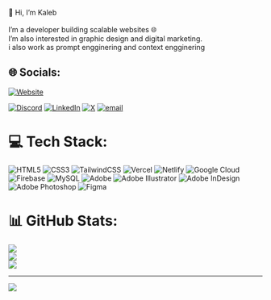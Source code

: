   👋 Hi, I’m Kaleb<br><br>I’m a developer building scalable websites 🌐<br>I’m also interested in graphic design and digital marketing.<br>
 i also work as prompt engginering and context engginering  

## 🌐 Socials: 
[![Website](https://img.shields.io/badge/Website-kalebdawit.vercel.app-blue?style=for-the-badge&logo=internet-explorer&logoColor=white)](https://kalebdawit.vercel.app/)

[![Discord](https://img.shields.io/badge/Discord-%237289DA.svg?logo=discord&logoColor=white)](https://discord.gg/https://discord.com/users/1116810198443638874) [![LinkedIn](https://img.shields.io/badge/LinkedIn-%230077B5.svg?logo=linkedin&logoColor=white)](https://linkedin.com/in/www.linkedin.com/in/kaleb-dawit-678b26278) [![X](https://img.shields.io/badge/X-black.svg?logo=X&logoColor=white)](https://x.com/https://x.com/https://twitter.com/kaleb234) [![email](https://img.shields.io/badge/Email-D14836?logo=gmail&logoColor=white)](mailto:kalebdawit2343@gmail.com) 
        
# 💻 Tech Stack:                                                                                                    
![HTML5](https://img.shields.io/badge/html5-%23E34F26.svg?style=for-the-badge&logo=html5&logoColor=white) ![CSS3](https://img.shields.io/badge/css3-%231572B6.svg?style=for-the-badge&logo=css3&logoColor=white) ![TailwindCSS](https://img.shields.io/badge/tailwindcss-%2338B2AC.svg?style=for-the-badge&logo=tailwind-css&logoColor=white) ![Vercel](https://img.shields.io/badge/vercel-%23000000.svg?style=for-the-badge&logo=vercel&logoColor=white) ![Netlify](https://img.shields.io/badge/netlify-%23000000.svg?style=for-the-badge&logo=netlify&logoColor=#00C7B7) ![Google Cloud](https://img.shields.io/badge/GoogleCloud-%234285F4.svg?style=for-the-badge&logo=google-cloud&logoColor=white) ![Firebase](https://img.shields.io/badge/firebase-a08021?style=for-the-badge&logo=firebase&logoColor=ffcd34) ![MySQL](https://img.shields.io/badge/mysql-4479A1.svg?style=for-the-badge&logo=mysql&logoColor=white)  ![Adobe](https://img.shields.io/badge/adobe-%23FF0000.svg?style=for-the-badge&logo=adobe&logoColor=white) ![Adobe Illustrator](https://img.shields.io/badge/adobe%20illustrator-%23FF9A00.svg?style=for-the-badge&logo=adobe%20illustrator&logoColor=white) ![Adobe InDesign](https://img.shields.io/badge/Adobe%20InDesign-49021F?style=for-the-badge&logo=adobeindesign&logoColor=FF3366) ![Adobe Photoshop](https://img.shields.io/badge/adobe%20photoshop-%2331A8FF.svg?style=for-the-badge&logo=adobe%20photoshop&logoColor=white) ![Figma](https://img.shields.io/badge/figma-%23F24E1E.svg?style=for-the-badge&logo=figma&logoColor=white)
# 📊 GitHub Stats:
![](https://github-readme-stats.vercel.app/api?username=kaleb2343&theme=blue_navy&hide_border=false&include_all_commits=false&count_private=false)<br/>
![](https://nirzak-streak-stats.vercel.app/?user=kaleb2343&theme=blue_navy&hide_border=false)<br/>
![](https://github-readme-stats.vercel.app/api/top-langs/?username=kaleb2343&theme=blue_navy&hide_border=false&include_all_commits=false&count_private=false&layout=compact)

---
[![](https://visitcount.itsvg.in/api?id=kaleb2343&icon=0&color=0)](https://visitcount.itsvg.in)

<!-- Proudly created with GPRM ( https://gprm.itsvg.in ) -->
                                                                                                                                                                                                                                                                                                         